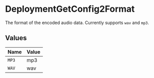 # DeploymentGetConfig2Format

The format of the encoded audio data. Currently supports `wav` and `mp3`.


## Values

| Name  | Value |
| ----- | ----- |
| `MP3` | mp3   |
| `WAV` | wav   |